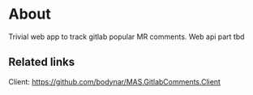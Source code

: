 # About
Trivial web app to track gitlab popular MR comments. Web api part
tbd


## Related links
Client: https://github.com/bodynar/MAS.GitlabComments.Client
